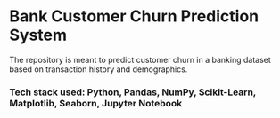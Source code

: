 # Bank Customer Churn Prediction System
The repository is meant to predict customer churn in a banking dataset based on transaction history and demographics.

### Tech stack used: Python, Pandas, NumPy, Scikit-Learn, Matplotlib, Seaborn, Jupyter Notebook
